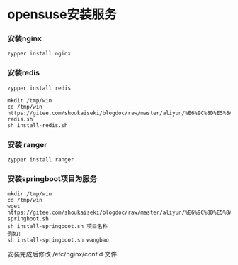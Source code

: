 # opensuse安装服务

### 安装nginx
```shell
zypper install nginx
```
### 安装redis
```
zypper install redis

mkdir /tmp/win
cd /tmp/win
https://gitee.com/shoukaiseki/blogdoc/raw/master/aliyun/%E6%9C%8D%E5%8A%A1%E9%83%A8%E7%BD%B2/opensuse/install-redis.sh
sh install-redis.sh
```
### 安装 ranger
```
zypper install ranger
```
### 安装springboot项目为服务
```shell
mkdir /tmp/win
cd /tmp/win
wget https://gitee.com/shoukaiseki/blogdoc/raw/master/aliyun/%E6%9C%8D%E5%8A%A1%E9%83%A8%E7%BD%B2/opensuse/install-springboot.sh
sh install-springboot.sh 项目名称
例如:
sh install-springboot.sh wangbao
```
安装完成后修改 /etc/nginx/conf.d 文件


